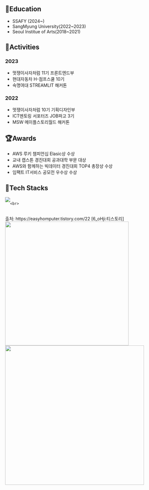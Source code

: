 ## 📖Education
- SSAFY (2024~)
- SangMyung University(2022~2023)
- Seoul Institue of Arts(2018~2021)

## 🎨Activities
### 2023
 * 멋쟁이사자처럼 11기 프론트엔드부
 * 현대자동차 H-점프스쿨 10기
 * 숙명여대 STREAMLIT 해커톤
### 2022
* 멋쟁이사자처럼 10기 기획디자인부
* ICT멘토링 서포터즈 JOB파고 3기
* MSW 메이플스토리월드 해커톤

## 🏆Awards
* AWS 루키 챔피언십 Elasic상 수상
* 교내 캡스톤 경진대회 공과대학 부문 대상
* AWS와 함께하는 빅데이터 경진대회 TOP4 총장상 수상
* 임팩트 IT서비스 공모전 우수상 수상

## 🔨Tech Stacks
<div style="display:flex; flex-direction:row;">
    <img src="https://img.shields.io/badge/HTML5-E34F26?style=flat-square&logo=HTML5&logoColor=white" />
    
    <br>
</div><br>
</div>
출처: https://easyhomputer.tistory.com/22 [6_oHji:티스토리]


<div align="left">
  <a href="s">
    <img src="https://github-readme-stats.vercel.app/api/top-langs/?username=minggwen&exclude_repo=minggwen.github.io&layout=compact&theme=transparent" width="400px"/>
  </a>
  <a href="s">
    <img src="https://github-readme-stats.vercel.app/api?username=minggwen&theme=transparent&show_icons=true" width="450px"/>
  </a>
</div>
